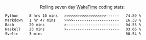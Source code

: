 <p align="center">Rolling seven day <a href='https://wakatime.com/'> WakaTime</a> coding stats:</p>
<!--START_SECTION:waka-->

```txt
Python     8 hrs 10 mins   >>>>>>>>>>>>>>>>>>>------   74.89 %
Markdown   1 hr 47 mins    >>>>---------------------   16.38 %
Bash       29 mins         >------------------------   04.53 %
Haskell    23 mins         >------------------------   03.66 %
Svelte     3 mins          -------------------------   00.54 %
```

<!--END_SECTION:waka-->
